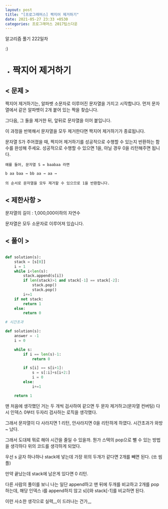 ```yaml
---
layout: post
title: "[프로그래머스] 짝지어 제거하기"
date: 2021-05-27 23:33 +0530
categories: 프로그래머스 2017팁스다운
---
```


알고리즘 풀기 222일차

:)

- # 짝지어 제거하기
  >

## < 문제 >

짝지어 제거하기는, 알파벳 소문자로 이루어진 문자열을 가지고 시작합니다. 먼저 문자열에서 같은 알파벳이 2개 붙어 있는 짝을 찾습니다.

그다음, 그 둘을 제거한 뒤, 앞뒤로 문자열을 이어 붙입니다.

이 과정을 반복해서 문자열을 모두 제거한다면 짝지어 제거하기가 종료됩니다.

문자열 S가 주어졌을 때, 짝지어 제거하기를 성공적으로 수행할 수 있는지 반환하는 함수를 완성해 주세요. 성공적으로 수행할 수 있으면 1을, 아닐 경우 0을 리턴해주면 됩니다.

    예를 들어, 문자열 S = baabaa 라면

    b aa baa → bb aa → aa →

    의 순서로 문자열을 모두 제거할 수 있으므로 1을 반환합니다.

## < 제한사항 >

문자열의 길이 : 1,000,000이하의 자연수

문자열은 모두 소문자로 이루어져 있습니다.

## < 풀이 >

```python

def solution(s):
    stack = [s[0]]
    i = 1
    while i<len(s):
        stack.append(s[i])
        if len(stack)>1 and stack[-1] == stack[-2]:
            stack.pop()
            stack.pop()
        i+=1
    if not stack:
        return 1
    else:
        return 0

```

```python
# 시간초과

def solution(s):
    answer = -1
    i = 0

    while s:
        if i == len(s)-1:
            return 0

        if s[i] == s[i+1]:
            s = s[:i]+s[i+2:]
            i = 0
        else:
            i+=1

    return 1

```

맨 처음에 생각했던 거는 두 개씩 검사하여 같으면 두 문자 제거하고(문자열 컨버팅) 다시 인덱스 0부터 두자리 검사하는 로직을 생각했다.

그래서 문자열이 다 사라지면 1 리턴, 안사라지면 0을 리턴하게 하였다. 시간초과가 와방~ 났다.

그래서 도대체 뭐로 해야 시간을 줄일 수 있을까. 뭔가 스택의 pop으로 뺄 수 있는 방법을 생각하다 위의 코드를 생각하게 되었다.

우선 s 글자 하나하나 stack에 넣는데 가장 위의 두개가 같다면 2개를 빼면 된다. (쏘 씸플)

만약 끝났는데 stack에 남은게 있다면 0 리턴.

다른 사람의 풀이를 보니 나는 일단 append하고 맨 뒤에 두개를 비교하고 2개를 pop하는데, 해당 인덱스 i를 append하지 않고 s[i]와 stack[-1]를 비교하면 된다.

이런 사소한 생각으로 실력,,,이 드러나는 건가,,,
